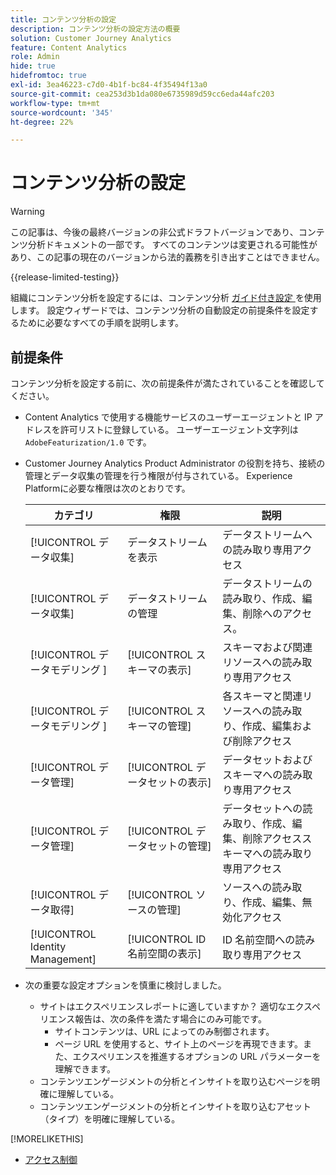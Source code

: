 ```yaml
---
title: コンテンツ分析の設定
description: コンテンツ分析の設定方法の概要
solution: Customer Journey Analytics
feature: Content Analytics
role: Admin
hide: true
hidefromtoc: true
exl-id: 3ea46223-c7d0-4b1f-bc84-4f35494f13a0
source-git-commit: cea253d3b1da080e6735989d59cc6eda44afc203
workflow-type: tm+mt
source-wordcount: '345'
ht-degree: 22%

---
```


# コンテンツ分析の設定

>[!WARNING]
>
>この記事は、今後の最終バージョンの非公式ドラフトバージョンであり、コンテンツ分析ドキュメントの一部です。 すべてのコンテンツは変更される可能性があり、この記事の現在のバージョンから法的義務を引き出すことはできません。
>

{{release-limited-testing}}


組織にコンテンツ分析を設定するには、コンテンツ分析 [ ガイド付き設定 ](guided.md) を使用します。 設定ウィザードでは、コンテンツ分析の自動設定の前提条件を設定するために必要なすべての手順を説明します。

## 前提条件

コンテンツ分析を設定する前に、次の前提条件が満たされていることを確認してください。

* Content Analytics で使用する機能サービスのユーザーエージェントと IP アドレスを許可リストに登録している。 ユーザーエージェント文字列は `AdobeFeaturization/1.0` です。
* Customer Journey Analytics Product Administrator の役割を持ち、接続の管理とデータ収集の管理を行う権限が付与されている。 Experience Platformに必要な権限は次のとおりです。

  | カテゴリ | 権限 | 説明 |
  |---|---|---|
  | [!UICONTROL データ収集] | データストリームを表示 | データストリームへの読み取り専用アクセス |
  | [!UICONTROL データ収集] | データストリームの管理 | データストリームの読み取り、作成、編集、削除へのアクセス。 |
  | [!UICONTROL  データモデリング ] | [!UICONTROL スキーマの表示] | スキーマおよび関連リソースへの読み取り専用アクセス |
  | [!UICONTROL  データモデリング ] | [!UICONTROL スキーマの管理] | 各スキーマと関連リソースへの読み取り、作成、編集および削除アクセス |
  | [!UICONTROL データ管理] | [!UICONTROL データセットの表示] | データセットおよびスキーマへの読み取り専用アクセス |
  | [!UICONTROL データ管理] | [!UICONTROL データセットの管理] | データセットへの読み取り、作成、編集、削除アクセススキーマへの読み取り専用アクセス |
  | [!UICONTROL データ取得] | [!UICONTROL ソースの管理] | ソースへの読み取り、作成、編集、無効化アクセス |
  | [!UICONTROL Identity Management] | [!UICONTROL ID 名前空間の表示] | ID 名前空間への読み取り専用アクセス |

* 次の重要な設定オプションを慎重に検討しました。

   * サイトはエクスペリエンスレポートに適していますか？ 適切なエクスペリエンス報告は、次の条件を満たす場合にのみ可能です。
      * サイトコンテンツは、URL によってのみ制御されます。
      * ページ URL を使用すると、サイト上のページを再現できます。また、エクスペリエンスを推進するオプションの URL パラメーターを理解できます。
   * コンテンツエンゲージメントの分析とインサイトを取り込むページを明確に理解している。
   * コンテンツエンゲージメントの分析とインサイトを取り込むアセット（タイプ）を明確に理解している。


>>
[!MORELIKETHIS]
>>
* [アクセス制御](/help/technotes/access-control.md)
>


